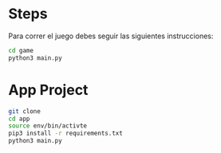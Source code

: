# Steps

Para correr el juego debes seguir las siguientes instrucciones:

```sh
cd game
python3 main.py
```

# App Project

```sh
git clone
cd app
source env/bin/activte
pip3 install -r requirements.txt
python3 main.py

```
